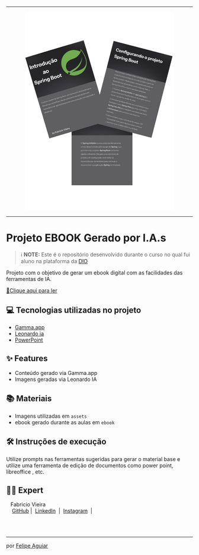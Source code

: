 -------

<p align="center">
<img 
    src="./assets/capa_ebook.pptx.jpg"
    width="400"  
/>
</p>

-------

# Projeto EBOOK Gerado por I.A.s


 > ℹ️ **NOTE:** Este é o repositório desenvolvido durante o curso no qual fui aluno na plataforma da [DIO](https://dio.me)

Projeto com o objetivo de gerar um ebook digital com as facilidades das ferramentas de IA.

<a href="https://github.com/vieira-fabricio/ebook-created-with-IA/blob/main/ebook/Introducao-ao-Spring-Boot.pdf" title="Veja o PDF agora"> 📕Clique aqui para ler</a>

## 💻 Tecnologias utilizadas no projeto

- [Gamma.app](https://gamma.app/) 
- [Leonardo ia](https://leonardo.ai/)
- [PowerPoint](https://www.microsoft.com/en/microsoft-365/powerpoint)


## ✨ Features

- Conteúdo gerado via Gamma.app
- Imagens geradas via Leonardo IA

## 📚 Materiais

- Imagens utilizadas em `assets`
- ebook gerado durante as aulas em `ebook`

## 🛠️ Instruções de execução

Utilize prompts nas ferramentas sugeridas para gerar o material base e utilize uma ferramenta de edição de documentos como power point, libreoffice , etc.

## 👨‍💻 Expert

<p>&nbsp&nbsp&nbspFabricio Vieira<br>
    &nbsp&nbsp&nbsp
    <a href="https://github.com/vieira-fabricio">
    GitHub</a>&nbsp;|&nbsp;
    <a href="www.linkedin.com/in/
vieira-fabricio">LinkedIn</a>
&nbsp;|&nbsp;
    <a href="https://www.instagram.com/diar.iodev/">
    Instagram</a>
&nbsp;|&nbsp;</p>
<br/><br/>

---

por [Felipe Aguiar](https://github.com/vieira-fabricio)
